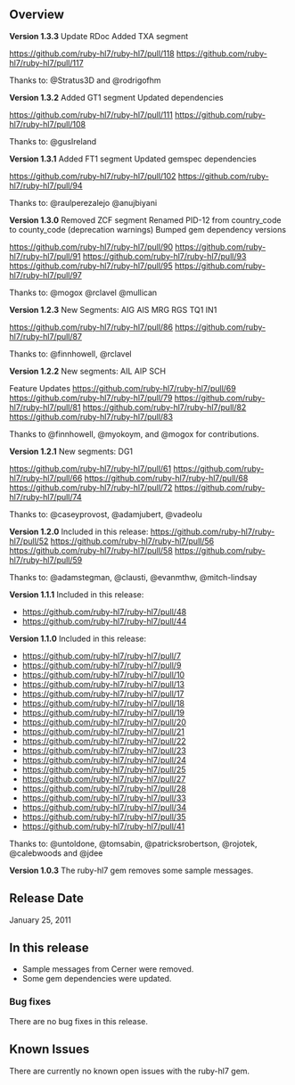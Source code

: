 ## Overview

**Version 1.3.3**
Update RDoc
Added TXA segment

https://github.com/ruby-hl7/ruby-hl7/pull/118
https://github.com/ruby-hl7/ruby-hl7/pull/117

Thanks to:
@Stratus3D and @rodrigofhm

**Version 1.3.2**
Added GT1 segment
Updated dependencies

https://github.com/ruby-hl7/ruby-hl7/pull/111
https://github.com/ruby-hl7/ruby-hl7/pull/108

Thanks to:
@gusIreland

**Version 1.3.1**
Added FT1 segment
Updated gemspec dependencies

https://github.com/ruby-hl7/ruby-hl7/pull/102
https://github.com/ruby-hl7/ruby-hl7/pull/94

Thanks to:
@raulperezalejo @anujbiyani

**Version 1.3.0**
Removed ZCF segment
Renamed PID-12 from country_code to county_code (deprecation warnings)
Bumped gem dependency versions

https://github.com/ruby-hl7/ruby-hl7/pull/90
https://github.com/ruby-hl7/ruby-hl7/pull/91
https://github.com/ruby-hl7/ruby-hl7/pull/93
https://github.com/ruby-hl7/ruby-hl7/pull/95
https://github.com/ruby-hl7/ruby-hl7/pull/97

Thanks to:
@mogox @rclavel @mullican

**Version 1.2.3**
New Segments:
AIG
AIS
MRG
RGS
TQ1
IN1

https://github.com/ruby-hl7/ruby-hl7/pull/86
https://github.com/ruby-hl7/ruby-hl7/pull/87


Thanks to:
@finnhowell, @rclavel

**Version 1.2.2**
New segments:
AIL
AIP
SCH

Feature Updates
https://github.com/ruby-hl7/ruby-hl7/pull/69
https://github.com/ruby-hl7/ruby-hl7/pull/79
https://github.com/ruby-hl7/ruby-hl7/pull/81
https://github.com/ruby-hl7/ruby-hl7/pull/82
https://github.com/ruby-hl7/ruby-hl7/pull/83

Thanks to @finnhowell, @myokoym, and @mogox for contributions.

**Version 1.2.1**
New segments:
DG1

https://github.com/ruby-hl7/ruby-hl7/pull/61
https://github.com/ruby-hl7/ruby-hl7/pull/66
https://github.com/ruby-hl7/ruby-hl7/pull/68
https://github.com/ruby-hl7/ruby-hl7/pull/72
https://github.com/ruby-hl7/ruby-hl7/pull/74

Thanks to:
@caseyprovost, @adamjubert, @vadeolu

**Version 1.2.0**
Included in this release:
https://github.com/ruby-hl7/ruby-hl7/pull/52
https://github.com/ruby-hl7/ruby-hl7/pull/56
https://github.com/ruby-hl7/ruby-hl7/pull/58
https://github.com/ruby-hl7/ruby-hl7/pull/59

Thanks to:
@adamstegman, @clausti, @evanmthw, @mitch-lindsay

**Version 1.1.1**
Included in this release:

- https://github.com/ruby-hl7/ruby-hl7/pull/48
- https://github.com/ruby-hl7/ruby-hl7/pull/44

**Version 1.1.0**
Included in this release:
- https://github.com/ruby-hl7/ruby-hl7/pull/7
- https://github.com/ruby-hl7/ruby-hl7/pull/9
- https://github.com/ruby-hl7/ruby-hl7/pull/10
- https://github.com/ruby-hl7/ruby-hl7/pull/13
- https://github.com/ruby-hl7/ruby-hl7/pull/17
- https://github.com/ruby-hl7/ruby-hl7/pull/18
- https://github.com/ruby-hl7/ruby-hl7/pull/19
- https://github.com/ruby-hl7/ruby-hl7/pull/20
- https://github.com/ruby-hl7/ruby-hl7/pull/21
- https://github.com/ruby-hl7/ruby-hl7/pull/22
- https://github.com/ruby-hl7/ruby-hl7/pull/23
- https://github.com/ruby-hl7/ruby-hl7/pull/24
- https://github.com/ruby-hl7/ruby-hl7/pull/25
- https://github.com/ruby-hl7/ruby-hl7/pull/27
- https://github.com/ruby-hl7/ruby-hl7/pull/28
- https://github.com/ruby-hl7/ruby-hl7/pull/33
- https://github.com/ruby-hl7/ruby-hl7/pull/34
- https://github.com/ruby-hl7/ruby-hl7/pull/35
- https://github.com/ruby-hl7/ruby-hl7/pull/41

Thanks to:
@untoldone, @tomsabin, @patricksrobertson, @rojotek, @calebwoods and @jdee


**Version 1.0.3**
The ruby-hl7 gem removes some sample messages.

## Release Date

January 25, 2011

## In this release

* Sample messages from Cerner were removed.
* Some gem dependencies were updated.

### Bug fixes

There are no bug fixes in this release.

## Known Issues

There are currently no known open issues with the ruby-hl7 gem.

